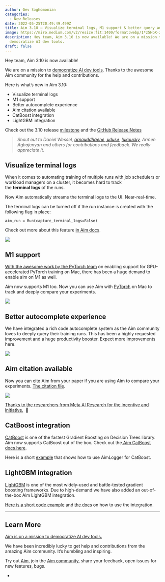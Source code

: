 ```yaml
---
author: Gev Soghomonian
categories:
  - New Releases
date: 2022-05-25T20:49:49.499Z
title: Aim 3.10 — Visualize terminal logs, M1 support & better query autocomplete
image: https://miro.medium.com/v2/resize:fit:1400/format:webp/1*z5HbX-z8qa0ORFDRKArmFw.png
description: Hey team, Aim 3.10 is now available! We are on a mission to
  democratize AI dev tools.
draft: false
---
```

Hey team, Aim 3.10 is now available!

We are on a mission to [democratize AI dev tools](https://aimstack.io/aim-foundations-why-we-re-building-a-tensorboard-alternative/). Thanks to the awesome Aim community for the help and contributions.

Here is what’s new in Aim 3.10:

* Visualize terminal logs
* M1 support
* Better autocomplete experience
* Aim citation available
* CatBoost integration
* LightGBM integration

Check out the 3.10 release [milestone](https://github.com/aimhubio/aim/milestone/33) and the [GitHub Release Notes](https://github.com/aimhubio/aim/releases/tag/v3.10.0)

> *Shout out to Daniel Wessel, [arnauddhaene](https://github.com/arnauddhaene),[ uduse](https://github.com/uduse), [lukoucky](https://github.com/lukoucky), Armen Aghajanyan and others for contributions and feedback. We really appreciate it.*

## Visualize terminal logs

When it comes to automating training of multiple runs with job schedulers or workload managers on a cluster, it becomes hard to track the **terminal** **logs** of the runs.

Now Aim automatically streams the terminal logs to the UI. Near-real-time.

The terminal logs can be turned off if the run instance is created with the following flag in place:

```
aim_run = Run(capture_terminal_logs=False)
```

Check out more about this feature [in Aim docs](https://aimstack.readthedocs.io/en/latest/using/configure_runs.html?highlight=terminal%20logs#capturing-terminal-logs).

![](https://miro.medium.com/v2/resize:fit:1400/format:webp/1*K60XrQq0iH6NlO0NFz44EQ.png)

## M1 support

[With the awesome work by the PyTorch team](https://twitter.com/PyTorch/status/1526944876478144512) on enabling support for GPU-accelerated PyTorch training on Mac, there has been a huge demand to enable aim on M1 as well.

Aim now supports M1 too. Now you can use Aim with [PyTorch](https://pytorch.org/blog/introducing-accelerated-pytorch-training-on-mac/) on Mac to track and deeply compare your experiments.

![](https://miro.medium.com/v2/resize:fit:1400/format:webp/1*Mp5LKw55RgE4gnPXC1cWIg.png)

## Better autocomplete experience

We have integrated a rich code autocomplete system as the Aim community loves to deeply query their training runs. This has been a highly requested improvement and a huge productivity booster. Expect more improvements here.

![](https://miro.medium.com/v2/resize:fit:1400/1*vEQnAJSks5YGNCXHllDnNA.gif)

## Aim citation available

Now you can cite Aim from your paper if you are using Aim to compare your experiments. [The citation file](https://github.com/aimhubio/aim/blob/main/CITATION.cff).

![](https://miro.medium.com/v2/resize:fit:1400/format:webp/1*HLHweR2at8tbpHiTkelbfA.png)

[Thanks to the researchers from Meta AI Research for the incentive and initiative.](https://arxiv.org/abs/2205.10770)  🙌

## CatBoost integration

[CatBoost](https://catboost.ai/) is one of the fastest Gradient Boosting on Decision Trees library. Aim now supports CatBoost out of the box. Check out the[ Aim CatBoost docs here](https://aimstack.readthedocs.io/en/latest/quick_start/integrations.html#integration-with-catboost).

Here is a short [example](https://github.com/aimhubio/aim/blob/main/examples/catboost_track.py) that shows how to use AimLogger for CatBoost.

## LightGBM integration

[LightGBM](https://lightgbm.readthedocs.io/en/latest/) is one of the most widely-used and battle-tested gradient boosting frameworks. Due to high-demand we have also added an out-of-the-box Aim LightGBM integration.

[Here is a short code example](https://github.com/aimhubio/aim/blob/main/examples/lightgbm_track.py) and [the docs](https://aimstack.readthedocs.io/en/latest/quick_start/integrations.html#integration-with-lightgbm) on how to use the integration.

- - -

## Learn More

[Aim is on a mission to democratize AI dev tools.](https://aimstack.readthedocs.io/en/latest/overview.html)

We have been incredibly lucky to get help and contributions from the amazing Aim community. It’s humbling and inspiring.

Try out [Aim](https://github.com/aimhubio/aim), join the [Aim community](https://slack.aimstack.io/), share your feedback, open issues for new features, bugs.

* [](https://twitter.com/share?url=https://aimstack.io/aim-3-10-release-catboost-integration/&text=Aim%203.10%20%E2%80%94%20Visualize%20terminal%20logs%2C%20M1%20support%20%26%23038%3B%20better%20query%20autocomplete)